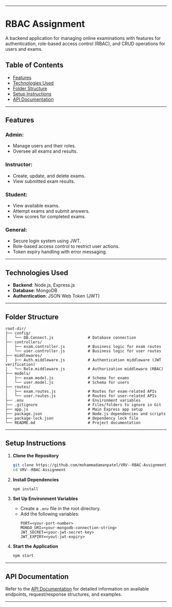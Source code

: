 
---

# RBAC Assignment

A backend application for managing online examinations with features for authentication, role-based access control (RBAC), and CRUD operations for users and exams.

## Table of Contents
- [Features](#features)
- [Technologies Used](#technologies-used)
- [Folder Structure](#folder-structure)
- [Setup Instructions](#setup-instructions)
- [API Documentation](#api-documentation)

---

## Features

### Admin:
- Manage users and their roles.
- Oversee all exams and results.

### Instructor:
- Create, update, and delete exams.
- View submitted exam results.

### Student:
- View available exams.
- Attempt exams and submit answers.
- View scores for completed exams.

### General:
- Secure login system using JWT.
- Role-based access control to restrict user actions.
- Token expiry handling with error messaging.

---

## Technologies Used
- **Backend**: Node.js, Express.js
- **Database**: MongoDB
- **Authentication**: JSON Web Token (JWT)
---

## Folder Structure

```plaintext
root-dir/
├── config/
│   └── DB.Connect.js               # Database connection
├── controllers/
│   ├── exam.controller.js          # Business logic for exam routes
│   └── user.controller.js          # Business logic for user routes
├── middlewares/
│   ├── Auth.middleware.js          # Authentication middleware (JWT verification)
│   └── Role.middleware.js          # Authorization middleware (RBAC)
├── models/
│   ├── exam.model.js               # Schema for exams
│   └── user.model.js               # Schema for users
├── routes/
│   ├── exam.routes.js              # Routes for exam-related APIs
│   └── user.routes.js              # Routes for user-related APIs
├── .env                            # Environment variables
├── .gitignore                      # Files/folders to ignore in Git
├── app.js                          # Main Express app setup
├── package.json                    # Node.js dependencies and scripts
├── package-lock.json               # Dependency lock file
└── README.md                       # Project documentation
```

---

## Setup Instructions

1. **Clone the Repository**
   ```bash
   git clone https://github.com/mohammadamanpatel/VRV--RBAC-Assignment
   cd VRV--RBAC-Assignment
   ```

2. **Install Dependencies**
   ```bash
   npm install
   ```

3. **Set Up Environment Variables**
   - Create a `.env` file in the root directory.
   - Add the following variables:
     ```env
     PORT=<your-port-number>
     MONGO_URI=<your-mongodb-connection-string>
     JWT_SECRET=<your-jwt-secret-key>
     JWT_EXPIRY=<yout-jwt-expiry>
     ```

4. **Start the Application**
   ```bash
   npm start
   ```

---

## API Documentation

Refer to the [API Documentation](https://www.postman.com/joint-operations-cosmologist-64352344/workspace/exam-system-endpoints/collection/30730048-f9511483-07ec-40e6-ad90-ae8352cb0c45?action=share&creator=30730048) for detailed information on available endpoints, request/response structures, and examples.

---

